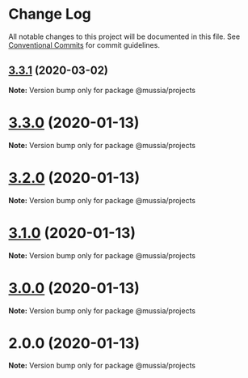 # Change Log

All notable changes to this project will be documented in this file.
See [Conventional Commits](https://conventionalcommits.org) for commit guidelines.

## [3.3.1](https://github.com/yurikrupnik/mussia3/compare/@mussia/projects@3.3.0...@mussia/projects@3.3.1) (2020-03-02)

**Note:** Version bump only for package @mussia/projects





# [3.3.0](https://github.com/yurikrupnik/mussia3/compare/@mussia/projects@3.2.0...@mussia/projects@3.3.0) (2020-01-13)

**Note:** Version bump only for package @mussia/projects





# [3.2.0](https://github.com/yurikrupnik/mussia3/compare/@mussia/projects@3.1.0...@mussia/projects@3.2.0) (2020-01-13)

**Note:** Version bump only for package @mussia/projects





# [3.1.0](https://github.com/yurikrupnik/mussia3/compare/@mussia/projects@3.0.0...@mussia/projects@3.1.0) (2020-01-13)

**Note:** Version bump only for package @mussia/projects





# [3.0.0](https://github.com/yurikrupnik/mussia3/compare/@mussia/projects@2.0.0...@mussia/projects@3.0.0) (2020-01-13)

**Note:** Version bump only for package @mussia/projects





# 2.0.0 (2020-01-13)

**Note:** Version bump only for package @mussia/projects

